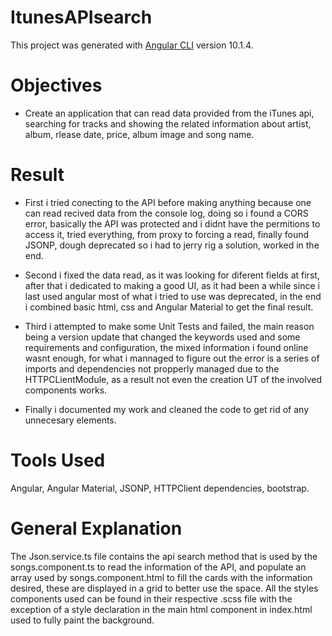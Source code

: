 # ItunesAPIsearch

This project was generated with [Angular CLI](https://github.com/angular/angular-cli) version 10.1.4.

# Objectives
- Create an application that can read data provided from the iTunes api, searching for tracks and showing the related information about artist, album, rlease date, price, album image and song name.

# Result

- First i tried conecting to the API before making anything because one can read recived data from the console log, doing so i found a CORS error, basically the API was protected and i didnt have the permitions to access it, tried everything, from proxy to forcing a read, finally found JSONP, dough deprecated so i had to jerry rig a solution, worked in the end.

- Second i fixed the data read, as it was looking for diferent fields at first, after that i dedicated to making a good UI, as it had been a while since i last used angular most of what i tried to use was deprecated, in the end i combined basic html, css and Angular Material to get the final result.

- Third i attempted to make some Unit Tests and failed, the main reason being a version update  that changed the keywords used and some requirements and configuration, the mixed information i found online wasnt enough, for what i mannaged to figure out the error is a series of imports and dependencies not propperly managed due to the HTTPCLientModule, as a result not even the creation UT of the involved components works.

- Finally i documented my work and cleaned the code to get rid of any unnecesary elements.

# Tools Used

Angular, Angular Material, JSONP, HTTPClient dependencies, bootstrap.

# General Explanation

The Json.service.ts file contains the api search method that is used by the songs.component.ts to read the information of the API, and populate an array used by songs.component.html to fill the cards with the information desired, these are displayed in a grid to better use the space. All the styles components used can be found in their respective .scss file with the exception of a style declaration in the main html component in index.html used to fully paint the background.


